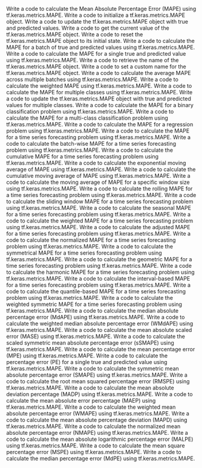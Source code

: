 Write a code to calculate the Mean Absolute Percentage Error (MAPE) using tf.keras.metrics.MAPE.
Write a code to initialize a tf.keras.metrics.MAPE object.
Write a code to update the tf.keras.metrics.MAPE object with true and predicted values.
Write a code to get the current value of the tf.keras.metrics.MAPE object.
Write a code to reset the tf.keras.metrics.MAPE object to its initial state.
Write a code to calculate the MAPE for a batch of true and predicted values using tf.keras.metrics.MAPE.
Write a code to calculate the MAPE for a single true and predicted value using tf.keras.metrics.MAPE.
Write a code to retrieve the name of the tf.keras.metrics.MAPE object.
Write a code to set a custom name for the tf.keras.metrics.MAPE object.
Write a code to calculate the average MAPE across multiple batches using tf.keras.metrics.MAPE.
Write a code to calculate the weighted MAPE using tf.keras.metrics.MAPE.
Write a code to calculate the MAPE for multiple classes using tf.keras.metrics.MAPE.
Write a code to update the tf.keras.metrics.MAPE object with true and predicted values for multiple classes.
Write a code to calculate the MAPE for a binary classification problem using tf.keras.metrics.MAPE.
Write a code to calculate the MAPE for a multi-class classification problem using tf.keras.metrics.MAPE.
Write a code to calculate the MAPE for a regression problem using tf.keras.metrics.MAPE.
Write a code to calculate the MAPE for a time series forecasting problem using tf.keras.metrics.MAPE.
Write a code to calculate the batch-wise MAPE for a time series forecasting problem using tf.keras.metrics.MAPE.
Write a code to calculate the cumulative MAPE for a time series forecasting problem using tf.keras.metrics.MAPE.
Write a code to calculate the exponential moving average of MAPE using tf.keras.metrics.MAPE.
Write a code to calculate the cumulative moving average of MAPE using tf.keras.metrics.MAPE.
Write a code to calculate the moving average of MAPE for a specific window size using tf.keras.metrics.MAPE.
Write a code to calculate the rolling MAPE for a time series forecasting problem using tf.keras.metrics.MAPE.
Write a code to calculate the sliding window MAPE for a time series forecasting problem using tf.keras.metrics.MAPE.
Write a code to calculate the seasonal MAPE for a time series forecasting problem using tf.keras.metrics.MAPE.
Write a code to calculate the weighted MAPE for a time series forecasting problem using tf.keras.metrics.MAPE.
Write a code to calculate the adjusted MAPE for a time series forecasting problem using tf.keras.metrics.MAPE.
Write a code to calculate the normalized MAPE for a time series forecasting problem using tf.keras.metrics.MAPE.
Write a code to calculate the symmetrical MAPE for a time series forecasting problem using tf.keras.metrics.MAPE.
Write a code to calculate the geometric MAPE for a time series forecasting problem using tf.keras.metrics.MAPE.
Write a code to calculate the harmonic MAPE for a time series forecasting problem using tf.keras.metrics.MAPE.
Write a code to calculate the interval-based MAPE for a time series forecasting problem using tf.keras.metrics.MAPE.
Write a code to calculate the quantile-based MAPE for a time series forecasting problem using tf.keras.metrics.MAPE.
Write a code to calculate the weighted symmetric MAPE for a time series forecasting problem using tf.keras.metrics.MAPE.
Write a code to calculate the median absolute percentage error (MdAPE) using tf.keras.metrics.MAPE.
Write a code to calculate the weighted median absolute percentage error (WMdAPE) using tf.keras.metrics.MAPE.
Write a code to calculate the mean absolute scaled error (MASE) using tf.keras.metrics.MAPE.
Write a code to calculate the scaled symmetric mean absolute percentage error (sSMAPE) using tf.keras.metrics.MAPE.
Write a code to calculate the mean percentage error (MPE) using tf.keras.metrics.MAPE.
Write a code to calculate the percentage error (PE) for a single true and predicted value using tf.keras.metrics.MAPE.
Write a code to calculate the symmetric mean absolute percentage error (SMAPE) using tf.keras.metrics.MAPE.
Write a code to calculate the root mean squared percentage error (RMSPE) using tf.keras.metrics.MAPE.
Write a code to calculate the mean absolute deviation percentage (MADP) using tf.keras.metrics.MAPE.
Write a code to calculate the mean absolute error percentage (MAEP) using tf.keras.metrics.MAPE.
Write a code to calculate the weighted mean absolute percentage error (WMAPE) using tf.keras.metrics.MAPE.
Write a code to calculate the mean absolute percentage deviation (MAPD) using tf.keras.metrics.MAPE.
Write a code to calculate the normalized mean absolute percentage error (NMAPE) using tf.keras.metrics.MAPE.
Write a code to calculate the mean absolute logarithmic percentage error (MALPE) using tf.keras.metrics.MAPE.
Write a code to calculate the mean square percentage error (MSPE) using tf.keras.metrics.MAPE.
Write a code to calculate the median percentage error (MdPE) using tf.keras.metrics.MAPE.